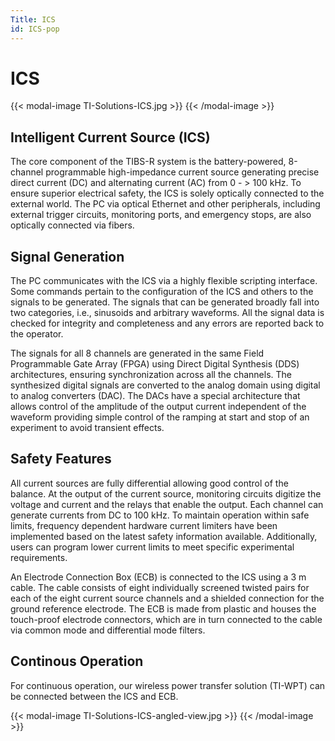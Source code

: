 ```yaml
---
Title: ICS
id: ICS-pop
---
```

# ICS
{{< modal-image TI-Solutions-ICS.jpg >}}
{{< /modal-image >}}

## Intelligent Current Source (ICS)

The core component of the TIBS-R system is the battery-powered, 8-channel programmable high-impedance current source generating precise direct current (DC) and alternating current (AC) from 0 - > 100 kHz. To ensure superior electrical safety, the ICS is solely optically connected to the external world. The PC via optical Ethernet and other peripherals, including external trigger circuits, monitoring ports, and emergency stops, are also optically connected via fibers. 

## Signal Generation

The PC communicates with the ICS via a highly flexible scripting interface. Some commands pertain to the configuration of the ICS and others to the signals to be generated. The signals that can be generated broadly fall into two categories, i.e., sinusoids and arbitrary waveforms. All the signal data is checked for integrity and completeness and any errors are reported back to the operator.

The signals for all 8 channels are generated in the same Field Programmable Gate Array (FPGA) using Direct Digital Synthesis (DDS) architectures, ensuring synchronization across all the channels. The synthesized digital signals are converted to the analog domain using digital to analog converters (DAC). The DACs have a special architecture that allows control of the amplitude of the output current independent of the waveform providing simple control of the ramping at start and stop of an experiment to avoid transient effects.

## Safety Features

All current sources are fully differential allowing good control of the balance. At the output of the current source, monitoring circuits digitize the voltage and current and the relays that enable the output. Each channel can generate currents from DC to 100 kHz. To maintain operation within safe limits, frequency dependent hardware current limiters have been implemented based on the latest safety information available. Additionally, users can program lower current limits to meet specific experimental requirements.

An Electrode Connection Box (ECB) is connected to the ICS using a 3 m cable. The cable consists of eight individually screened twisted pairs for each of the eight current source channels and a shielded connection for the ground reference electrode. The ECB is made from plastic and houses the touch-proof electrode connectors, which are in turn connected to the cable via common mode and differential mode filters.

## Continous Operation

For continuous operation, our wireless power transfer solution (TI-WPT) can be connected between the ICS and ECB.

{{< modal-image TI-Solutions-ICS-angled-view.jpg >}}
{{< /modal-image >}}

